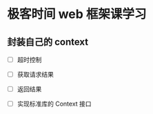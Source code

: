 <!--
 * @Author: 27
 * @LastEditors: 27
 * @Date: 2022-01-21 15:06:45
 * @LastEditTime: 2022-01-24 17:28:24
 * @FilePath: /let-sGo/prac_code_content/webFramwork/jkwf/readme.md
 * @description: type some description
-->

# 极客时间 web 框架课学习

## 封装自己的 context
- [ ] 超时控制
- [ ] 获取请求结果
- [ ] 返回结果
- [ ] 实现标准库的 Context 接口


